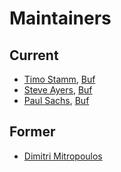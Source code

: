 # Maintainers

## Current

- [Timo Stamm](https://github.com/timostamm), [Buf](https://buf.build)
- [Steve Ayers](https://github.com/smaye81), [Buf](https://buf.build)
- [Paul Sachs](https://github.com/paul-sachs), [Buf](https://buf.build)

## Former

- [Dimitri Mitropoulos](https://github.com/dimitropoulos)
